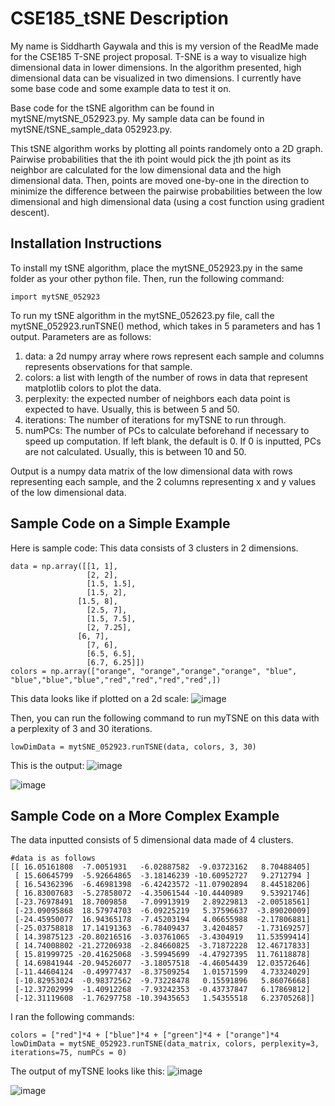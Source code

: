 # CSE185_tSNE Description
My name is Siddharth Gaywala and this is my version of the ReadMe made for the CSE185 T-SNE project proposal. T-SNE is a way to visualize high dimensional data in lower dimensions. In the algorithm presented, high dimensional data can be visualized in two dimensions. I currently have some base code and some example data to test it on.

Base code for the tSNE algorithm can be found in mytSNE/mytSNE_052923.py. My sample data can be found in mytSNE/tSNE_sample_data 052923.py.

This tSNE algorithm works by plotting all points randomely onto a 2D graph. Pairwise probabilities that the ith point would pick the jth point as its neighbor are calculated for the low dimensional data and the high dimensional data. Then, points are moved one-by-one in the direction to minimize the difference between the pairwise probabilities between the low dimensional and high dimensional data (using a cost function using gradient descent).

## Installation Instructions
To install my tSNE algorithm, place the mytSNE_052923.py in the same folder as your other python file. Then, run the following command:
```
import mytSNE_052923
```

To run my tSNE algorithm in the mytSNE_052623.py file, call the mytSNE_052923.runTSNE() method, which takes in 5 parameters and has 1 output.
Parameters are as follows:
1. data: a 2d numpy array where rows represent each sample and columns represents observations for that sample.
2. colors: a list with length of the number of rows in data that represent matplotlib colors to plot the data.
3. perplexity: the expected number of neighbors each data point is expected to have. Usually, this is between 5 and 50.
4. iterations: The number of iterations for myTSNE to run through. 
5. numPCs: The number of PCs to calculate beforehand if necessary to speed up computation. If left blank, the default is 0. If 0 is inputted, PCs are not calculated. Usually, this is between 10 and 50.

Output is a numpy data matrix of the low dimensional data with rows representing each sample, and the 2 columns representing x and y values of the low dimensional data.

## Sample Code on a Simple Example
Here is sample code:
This data consists of 3 clusters in 2 dimensions.
```
data = np.array([[1, 1],
                 [2, 2],
                 [1.5, 1.5],
                 [1.5, 2],
               [1.5, 8],
                 [2.5, 7],
                 [1.5, 7.5],
                 [2, 7.25],
               [6, 7],
                 [7, 6],
                 [6.5, 6.5],
                 [6.7, 6.25]])
colors = np.array(["orange", "orange","orange","orange", "blue", "blue","blue","blue","red","red","red","red",])
```

This data looks like if plotted on a 2d scale:
![image](https://github.com/Siddharth-Gaywala/CSE185_tSNE/assets/38893705/5c31c69a-d129-4b67-9183-9758c0923bb4)

Then, you can run the following command to run myTSNE on this data with a perplexity of 3 and 30 iterations.
```
lowDimData = mytSNE_052923.runTSNE(data, colors, 3, 30)
```
This is the output:
![image](https://github.com/Siddharth-Gaywala/CSE185_tSNE/assets/38893705/03d2cfbc-02eb-4249-8eaf-0e21cc6441ea)

![image](https://github.com/Siddharth-Gaywala/CSE185_tSNE/assets/38893705/d74e1fd0-f894-447d-b542-201d355dbd64)

## Sample Code on a More Complex Example

The data inputted consists of 5 dimensional data made of 4 clusters.
```
#data is as follows
[[ 16.05161808  -7.0051931   -6.02887582  -9.03723162   8.70488405]
 [ 15.60645799  -5.92664865  -3.18146239 -10.60952727   9.2712794 ]
 [ 16.54362396  -6.46981398  -6.42423572 -11.07902894   8.44518206]
 [ 16.83007683  -5.27858072  -4.35061544 -10.4440989    9.53921746]
 [-23.76978491  18.7009858   -7.09913919   2.89229813  -2.00518561]
 [-23.09095868  18.57974703  -6.09225219   5.37596637  -3.89020009]
 [-24.45950077  16.94365178  -7.45203194   4.06655988  -2.17806881]
 [-25.03758818  17.14191363  -6.78409437   3.4204857   -1.73169257]
 [ 14.39875123 -20.80216516  -3.03761065  -3.4304919   11.53599414]
 [ 14.74008802 -21.27206938  -2.84660825  -3.71872228  12.46717833]
 [ 15.81999725 -20.41625068  -3.59945699  -4.47927395  11.76118878]
 [ 14.69841944 -20.94526077  -3.18057518  -4.46054439  12.03572646]
 [-11.44604124  -0.49977437  -8.37509254   1.01571599   4.73324029]
 [-10.82953024  -0.98372562  -9.73228478   0.15591896   5.86076668]
 [-12.37202999  -1.40912268  -7.93242353  -0.43737847   6.17869812]
 [-12.31119608  -1.76297758 -10.39435653   1.54355518   6.23705268]]
```

I ran the following commands:
```
colors = ["red"]*4 + ["blue"]*4 + ["green"]*4 + ["orange"]*4
lowDimData = mytSNE_052923.runTSNE(data_matrix, colors, perplexity=3, iterations=75, numPCs = 0)
```

The output of myTSNE looks like this:
![image](https://github.com/Siddharth-Gaywala/CSE185_tSNE/assets/38893705/4f4a1649-1b47-45e7-ba48-e47cb2c6f9c3)

![image](https://github.com/Siddharth-Gaywala/CSE185_tSNE/assets/38893705/70341260-26a5-4b22-9b3d-158d8e175a2e)

